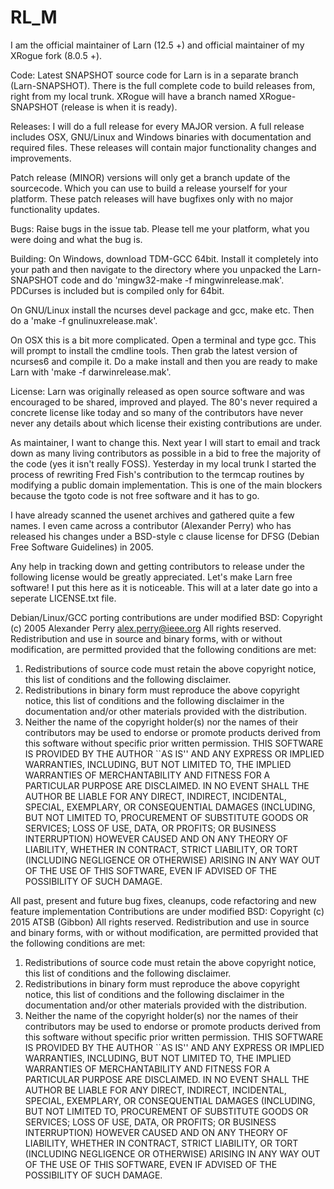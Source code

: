 # RL_M
I am the official maintainer of Larn (12.5 +) and official maintainer of my XRogue fork (8.0.5 +).

Code:
Latest SNAPSHOT source code for Larn is in a separate branch (Larn-SNAPSHOT).  There is the full complete code to build releases from, right from my local trunk.  XRogue will have a branch named XRogue-SNAPSHOT (release is when it is ready).

Releases:
I will do a full release for every MAJOR version.  A full release includes OSX, GNU/Linux and Windows binaries with documentation and required files.  These releases will contain major functionality changes and improvements.

Patch release (MINOR) versions will only get a branch update of the sourcecode.  Which you can use to build a release yourself for your platform.  These patch releases will have bugfixes only with no major functionality updates.

Bugs:
Raise bugs in the issue tab.  Please tell me your platform, what you were doing and what the bug is.

Building:
On Windows, download TDM-GCC 64bit.  Install it completely into your path and then navigate to the directory where you unpacked the Larn-SNAPSHOT code and do 'mingw32-make -f mingwinrelease.mak'.  PDCurses is included but is compiled only for 64bit.

On GNU/Linux install the ncurses devel package and gcc, make etc.  Then do a 'make -f gnulinuxrelease.mak'.

On OSX this is a bit more complicated.  Open a terminal and type gcc.  This will prompt to install the cmdline tools.  Then grab the latest version of ncurses6 and compile it.  Do a make install and then you are ready to make Larn with 'make -f darwinrelease.mak'.

License:
Larn was originally released as open source software and was encouraged to be shared, improved and played.  The 80's never required a concrete license like today and so many of the contributors have never never any details about which license their existing contributions are under.

As maintainer, I want to change this.  Next year I will start to email and track down as many living contributors as possible in a bid to free the majority of the code (yes it isn't really FOSS).  Yesterday in my local trunk I started the process of rewriting Fred Fish's contribution to the termcap routines by modifying a public domain implementation.  This is one of the main blockers because the tgoto code is not free software and it has to go.

I have already scanned the usenet archives and gathered quite a few names.  I even came across a contributor (Alexander Perry) who has released his changes under a BSD-style c clause license for DFSG (Debian Free Software Guidelines) in 2005.

Any help in tracking down and getting contributors to release under the following license would be greatly appreciated.  Let's make Larn free software!  I put this here as it is noticeable.  This will at a later date go into a seperate LICENSE.txt file.

Debian/Linux/GCC porting contributions are under modified BSD:
Copyright (c) 2005 Alexander Perry <alex.perry@ieee.org>
All rights reserved.
Redistribution and use in source and binary forms, with or without
modification, are permitted provided that the following conditions are met:
1. Redistributions of source code must retain the above copyright
notice, this list of conditions and the following disclaimer.
2. Redistributions in binary form must reproduce the above copyright
notice, this list of conditions and the following disclaimer in the
documentation and/or other materials provided with the distribution.
3. Neither the name of the copyright holder(s) nor the names of their
contributors may be used to endorse or promote products derived
from this software without specific prior written permission.
THIS SOFTWARE IS PROVIDED BY THE AUTHOR ``AS IS'' AND
ANY EXPRESS OR IMPLIED WARRANTIES, INCLUDING, BUT NOT LIMITED TO, THE
IMPLIED WARRANTIES OF MERCHANTABILITY AND FITNESS FOR A PARTICULAR PURPOSE
ARE DISCLAIMED. IN NO EVENT SHALL THE AUTHOR BE LIABLE
FOR ANY DIRECT, INDIRECT, INCIDENTAL, SPECIAL, EXEMPLARY, OR CONSEQUENTIAL
DAMAGES (INCLUDING, BUT NOT LIMITED TO, PROCUREMENT OF SUBSTITUTE GOODS
OR SERVICES; LOSS OF USE, DATA, OR PROFITS; OR BUSINESS INTERRUPTION)
HOWEVER CAUSED AND ON ANY THEORY OF LIABILITY, WHETHER IN CONTRACT, STRICT
LIABILITY, OR TORT (INCLUDING NEGLIGENCE OR OTHERWISE) ARISING IN ANY WAY
OUT OF THE USE OF THIS SOFTWARE, EVEN IF ADVISED OF THE POSSIBILITY OF
SUCH DAMAGE.

All past, present and future bug fixes, cleanups, code refactoring and new feature implementation Contributions are under modified BSD:
Copyright (c) 2015 ATSB (Gibbon) <contact on github>
All rights reserved.
Redistribution and use in source and binary forms, with or without
modification, are permitted provided that the following conditions are met:
1. Redistributions of source code must retain the above copyright
notice, this list of conditions and the following disclaimer.
2. Redistributions in binary form must reproduce the above copyright
notice, this list of conditions and the following disclaimer in the
documentation and/or other materials provided with the distribution.
3. Neither the name of the copyright holder(s) nor the names of their
contributors may be used to endorse or promote products derived
from this software without specific prior written permission.
THIS SOFTWARE IS PROVIDED BY THE AUTHOR ``AS IS'' AND
ANY EXPRESS OR IMPLIED WARRANTIES, INCLUDING, BUT NOT LIMITED TO, THE
IMPLIED WARRANTIES OF MERCHANTABILITY AND FITNESS FOR A PARTICULAR PURPOSE
ARE DISCLAIMED. IN NO EVENT SHALL THE AUTHOR BE LIABLE
FOR ANY DIRECT, INDIRECT, INCIDENTAL, SPECIAL, EXEMPLARY, OR CONSEQUENTIAL
DAMAGES (INCLUDING, BUT NOT LIMITED TO, PROCUREMENT OF SUBSTITUTE GOODS
OR SERVICES; LOSS OF USE, DATA, OR PROFITS; OR BUSINESS INTERRUPTION)
HOWEVER CAUSED AND ON ANY THEORY OF LIABILITY, WHETHER IN CONTRACT, STRICT
LIABILITY, OR TORT (INCLUDING NEGLIGENCE OR OTHERWISE) ARISING IN ANY WAY
OUT OF THE USE OF THIS SOFTWARE, EVEN IF ADVISED OF THE POSSIBILITY OF
SUCH DAMAGE.
